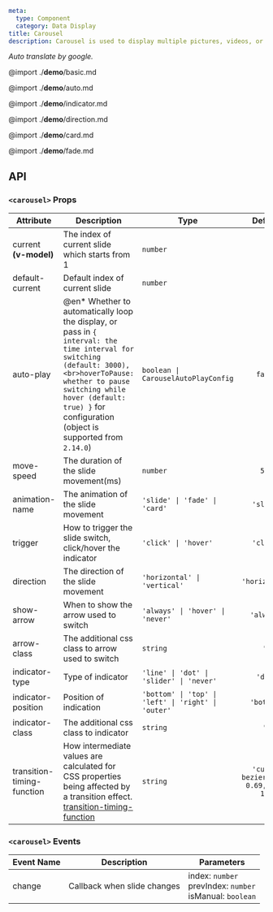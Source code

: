 ```yaml
meta:
  type: Component
  category: Data Display
title: Carousel
description: Carousel is used to display multiple pictures, videos, or embedded frames and other content in a loop, and supports automatic playback or manual switching by the user.
```

*Auto translate by google.*

@import ./__demo__/basic.md

@import ./__demo__/auto.md

@import ./__demo__/indicator.md

@import ./__demo__/direction.md

@import ./__demo__/card.md

@import ./__demo__/fade.md

## API


### `<carousel>` Props

|Attribute|Description|Type|Default|
|---|---|---|:---:|
|current **(v-model)**|The index of current slide which starts from 1|`number`|`-`|
|default-current|Default index of current slide|`number`|`1`|
|auto-play|@en* Whether to automatically loop the display, or pass in `{ interval: the time interval for switching (default: 3000),<br>hoverToPause: whether to pause switching while hover (default: true) }` for configuration (object is supported from `2.14.0`)|`boolean \| CarouselAutoPlayConfig`|`false`|
|move-speed|The duration of the slide movement(ms)|`number`|`500`|
|animation-name|The animation of the slide movement|`'slide' \| 'fade' \| 'card'`|`'slide'`|
|trigger|How to trigger the slide switch, click/hover the indicator|`'click' \| 'hover'`|`'click'`|
|direction|The direction of the slide movement|`'horizontal' \| 'vertical'`|`'horizontal'`|
|show-arrow|When to show the arrow used to switch|`'always' \| 'hover' \| 'never'`|`'always'`|
|arrow-class|The additional css class to arrow used to switch|`string`|`''`|
|indicator-type|Type of indicator|`'line' \| 'dot' \| 'slider' \| 'never'`|`'dot'`|
|indicator-position|Position of indication|`'bottom' \| 'top' \| 'left' \| 'right' \| 'outer'`|`'bottom'`|
|indicator-class|The additional css class to indicator|`string`|`''`|
|transition-timing-function|How intermediate values are calculated for CSS properties being affected by a transition effect.<br>[transition-timing-function](https://developer.mozilla.org/zh-CN/docs/Web/CSS/transition-timing-function)|`string`|`'cubic-bezier(0.34, 0.69, 0.1, 1)'`|
### `<carousel>` Events

|Event Name|Description|Parameters|
|---|---|---|
|change|Callback when slide changes|index: `number`<br>prevIndex: `number`<br>isManual: `boolean`|


